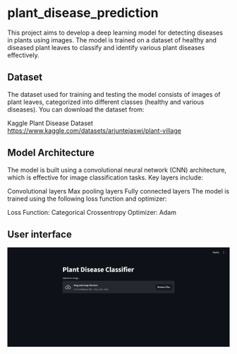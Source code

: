 # plant_disease_prediction

This project aims to develop a deep learning model for detecting diseases in plants using images. The model is trained on a dataset of healthy and diseased plant leaves to classify and identify various plant diseases effectively.


## Dataset
The dataset used for training and testing the model consists of images of plant leaves, categorized into different classes (healthy and various diseases). You can download the dataset from:

Kaggle Plant Disease Dataset
https://www.kaggle.com/datasets/arjuntejaswi/plant-village

## Model Architecture
The model is built using a convolutional neural network (CNN) architecture, which is effective for image classification tasks. Key layers include:

Convolutional layers
Max pooling layers
Fully connected layers
The model is trained using the following loss function and optimizer:

Loss Function: Categorical Crossentropy
Optimizer: Adam


## User interface

![User interface](https://github.com/Jay5127/plant_disease_prediction/blob/main/Screenshot%202024-10-10%20195141.png)
